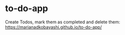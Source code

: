 # to-do-app

Create Todos, mark them as completed and delete them: https://marianadkobayashi.github.io/to-do-app/
